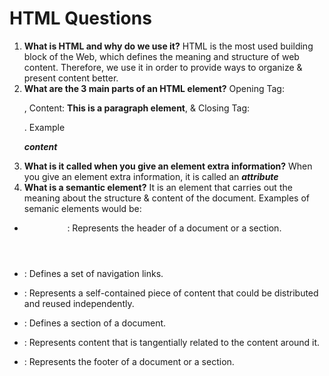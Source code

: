 # HTML Questions
1. **What is HTML and why do we use it?** HTML is the most used building block of the Web, which defines the meaning and structure of web content. Therefore, we use it in order to provide ways to organize & present content better.
2. **What are the 3 main parts of an HTML element?** Opening Tag: **<p>**, Content: **This is a paragraph element**, & Closing Tag: **</p>**. Example ***<p> content </p>***
3. **What is it called when you give an element extra information?** When you give an element extra information, it is called an ***attribute***
4. **What is a semantic element?** It is an element that carries out the meaning about the structure & content of the document. Examples of semanic elements would be:
* ***<header>***: Represents the header of a document or a section.
- ***<nav>***: Defines a set of navigation links.
+ ***<article>***: Represents a self-contained piece of content that could be distributed and reused independently.
* ***<section>***: Defines a section of a document.
- ***<aside>***: Represents content that is tangentially related to the content around it.
+ ***<footer>***: Represents the footer of a document or a section.
